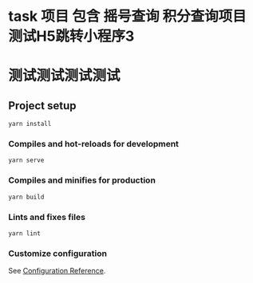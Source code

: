 # task 项目 包含 摇号查询 积分查询项目 测试H5跳转小程序3

# 测试测试测试测试



## Project setup
```
yarn install
```

### Compiles and hot-reloads for development
```
yarn serve
```

### Compiles and minifies for production
```
yarn build
```

### Lints and fixes files
```
yarn lint
```

### Customize configuration
See [Configuration Reference](https://cli.vuejs.org/config/).

